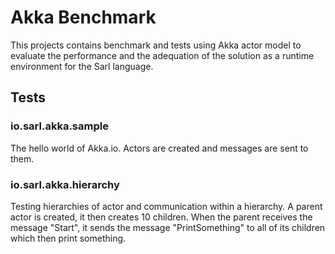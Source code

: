 # Akka Benchmark

This projects contains benchmark and tests using Akka actor model to evaluate the performance and the adequation of the
solution as a runtime environment for the Sarl language.

## Tests

### io.sarl.akka.sample

The hello world of Akka.io. Actors are created and messages are sent to them.

### io.sarl.akka.hierarchy

Testing hierarchies of actor and communication within a hierarchy. A parent actor is created,
it then creates 10 children. When the parent receives the message "Start", it sends the message
"PrintSomething" to all of its children which then print something.